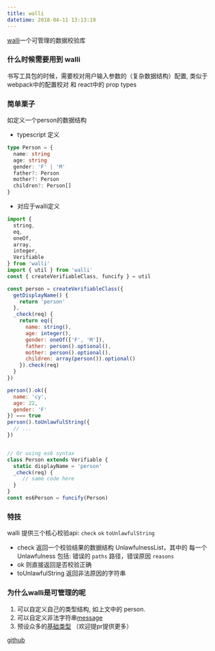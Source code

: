 ```yaml
---
title: walli
datetime: 2018-04-11 13:13:19
---
```


[walli](https://github.com/imcuttle/walli)一个可管理的数据校验库

### 什么时候需要用到 walli
  书写工具包的时候，需要校对用户输入参数的（复杂数据结构）配置,
  类似于webpack中的配置校对 和 react中的 prop types

### 简单栗子
如定义一个person的数据结构

- typescript 定义
```typescript
type Person = {
  name: string
  age: string
  gender: 'F' | 'M'
  father?: Person
  mother?: Person
  children?: Person[]
}
```

- 对应于walli定义
```javascript
import {
  string,
  eq,
  oneOf,
  array,
  integer,
  Verifiable
} from 'walli'
import { util } from 'walli'
const { createVerifiableClass, funcify } = util

const person = createVerifiableClass({
  getDisplayName() {
    return 'person'
  },
  _check(req) {
    return eq({
      name: string(),
      age: integer(),
      gender: oneOf(['F', 'M']),
      father: person().optional(),
      mother: person().optional(),
      children: array(person()).optional()
    }).check(req)
  }
})

person().ok({
  name: 'cy',
  age: 22,
  gender: 'F'
}) === true
person().toUnlawfulString({
  // ...
})


// Or using es6 syntax
class Person extends Verifiable {
  static displayName = 'person'
  _check(req) {
     // same code here
  }
}
const es6Person = funcify(Person)
```

### 特技
 walli 提供三个核心校验api: `check` `ok`  `toUnlawfulString`

* check
返回一个校验结果的数据结构 UnlawfulnessList，其中的 每一个 Unlawfulness 包括: 错误的 `paths` 路径，错误原因 `reasons`
* ok
则直接返回是否校验正确
* toUnlawfulString
返回非法原因的字符串

### 为什么walli是可管理的呢

1. 可以自定义自己的类型结构, 如上文中的 person.
2. 可以自定义非法字符串[message](https://imcuttle.github.io/walli/classes/_verifiable_.verifiable.html#message)
3. 预设众多的[基础类型](https://imcuttle.github.io/walli/globals.html) （欢迎提pr提供更多）

[github](https://github.com/imcuttle/walli)